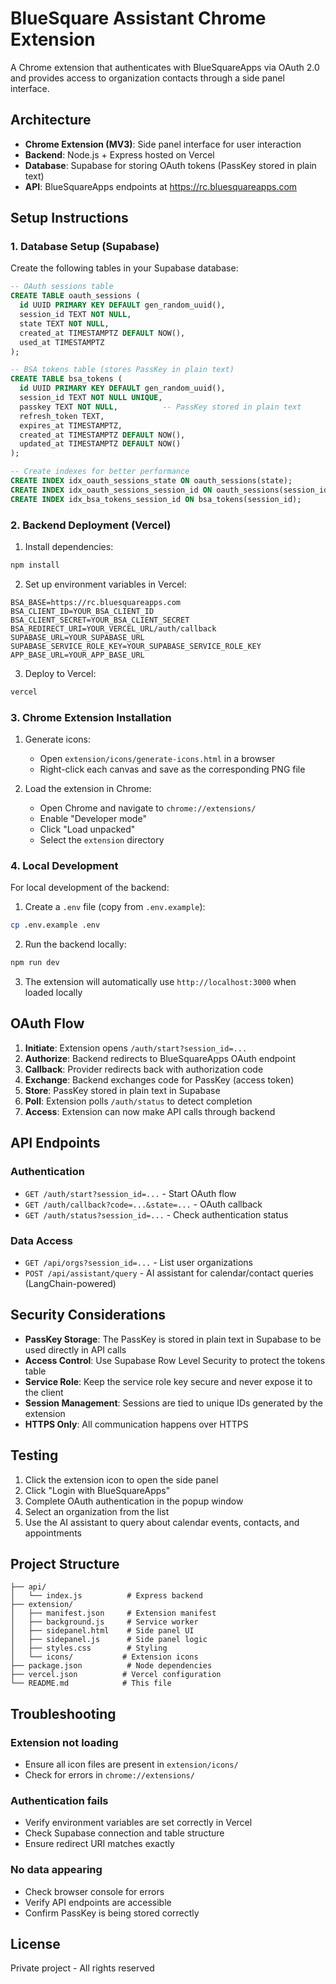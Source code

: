 # BlueSquare Assistant Chrome Extension

A Chrome extension that authenticates with BlueSquareApps via OAuth 2.0 and provides access to organization contacts through a side panel interface.

## Architecture

- **Chrome Extension (MV3)**: Side panel interface for user interaction
- **Backend**: Node.js + Express hosted on Vercel
- **Database**: Supabase for storing OAuth tokens (PassKey stored in plain text)
- **API**: BlueSquareApps endpoints at https://rc.bluesquareapps.com

## Setup Instructions

### 1. Database Setup (Supabase)

Create the following tables in your Supabase database:

```sql
-- OAuth sessions table
CREATE TABLE oauth_sessions (
  id UUID PRIMARY KEY DEFAULT gen_random_uuid(),
  session_id TEXT NOT NULL,
  state TEXT NOT NULL,
  created_at TIMESTAMPTZ DEFAULT NOW(),
  used_at TIMESTAMPTZ
);

-- BSA tokens table (stores PassKey in plain text)
CREATE TABLE bsa_tokens (
  id UUID PRIMARY KEY DEFAULT gen_random_uuid(),
  session_id TEXT NOT NULL UNIQUE,
  passkey TEXT NOT NULL,          -- PassKey stored in plain text
  refresh_token TEXT,
  expires_at TIMESTAMPTZ,
  created_at TIMESTAMPTZ DEFAULT NOW(),
  updated_at TIMESTAMPTZ DEFAULT NOW()
);

-- Create indexes for better performance
CREATE INDEX idx_oauth_sessions_state ON oauth_sessions(state);
CREATE INDEX idx_oauth_sessions_session_id ON oauth_sessions(session_id);
CREATE INDEX idx_bsa_tokens_session_id ON bsa_tokens(session_id);
```

### 2. Backend Deployment (Vercel)

1. Install dependencies:
```bash
npm install
```

2. Set up environment variables in Vercel:
```
BSA_BASE=https://rc.bluesquareapps.com
BSA_CLIENT_ID=YOUR_BSA_CLIENT_ID
BSA_CLIENT_SECRET=YOUR_BSA_CLIENT_SECRET
BSA_REDIRECT_URI=YOUR_VERCEL_URL/auth/callback
SUPABASE_URL=YOUR_SUPABASE_URL
SUPABASE_SERVICE_ROLE_KEY=YOUR_SUPABASE_SERVICE_ROLE_KEY
APP_BASE_URL=YOUR_APP_BASE_URL
```

3. Deploy to Vercel:
```bash
vercel
```

### 3. Chrome Extension Installation

1. Generate icons:
   - Open `extension/icons/generate-icons.html` in a browser
   - Right-click each canvas and save as the corresponding PNG file

2. Load the extension in Chrome:
   - Open Chrome and navigate to `chrome://extensions/`
   - Enable "Developer mode"
   - Click "Load unpacked"
   - Select the `extension` directory

### 4. Local Development

For local development of the backend:

1. Create a `.env` file (copy from `.env.example`):
```bash
cp .env.example .env
```

2. Run the backend locally:
```bash
npm run dev
```

3. The extension will automatically use `http://localhost:3000` when loaded locally

## OAuth Flow

1. **Initiate**: Extension opens `/auth/start?session_id=...`
2. **Authorize**: Backend redirects to BlueSquareApps OAuth endpoint
3. **Callback**: Provider redirects back with authorization code
4. **Exchange**: Backend exchanges code for PassKey (access token)
5. **Store**: PassKey stored in plain text in Supabase
6. **Poll**: Extension polls `/auth/status` to detect completion
7. **Access**: Extension can now make API calls through backend

## API Endpoints

### Authentication
- `GET /auth/start?session_id=...` - Start OAuth flow
- `GET /auth/callback?code=...&state=...` - OAuth callback
- `GET /auth/status?session_id=...` - Check authentication status

### Data Access
- `GET /api/orgs?session_id=...` - List user organizations
- `POST /api/assistant/query` - AI assistant for calendar/contact queries (LangChain-powered)

## Security Considerations

- **PassKey Storage**: The PassKey is stored in plain text in Supabase to be used directly in API calls
- **Access Control**: Use Supabase Row Level Security to protect the tokens table
- **Service Role**: Keep the service role key secure and never expose it to the client
- **Session Management**: Sessions are tied to unique IDs generated by the extension
- **HTTPS Only**: All communication happens over HTTPS

## Testing

1. Click the extension icon to open the side panel
2. Click "Login with BlueSquareApps"
3. Complete OAuth authentication in the popup window
4. Select an organization from the list
5. Use the AI assistant to query about calendar events, contacts, and appointments

## Project Structure

```
├── api/
│   └── index.js          # Express backend
├── extension/
│   ├── manifest.json     # Extension manifest
│   ├── background.js     # Service worker
│   ├── sidepanel.html    # Side panel UI
│   ├── sidepanel.js      # Side panel logic
│   ├── styles.css        # Styling
│   └── icons/           # Extension icons
├── package.json          # Node dependencies
├── vercel.json          # Vercel configuration
└── README.md            # This file
```

## Troubleshooting

### Extension not loading
- Ensure all icon files are present in `extension/icons/`
- Check for errors in `chrome://extensions/`

### Authentication fails
- Verify environment variables are set correctly in Vercel
- Check Supabase connection and table structure
- Ensure redirect URI matches exactly

### No data appearing
- Check browser console for errors
- Verify API endpoints are accessible
- Confirm PassKey is being stored correctly

## License

Private project - All rights reserved